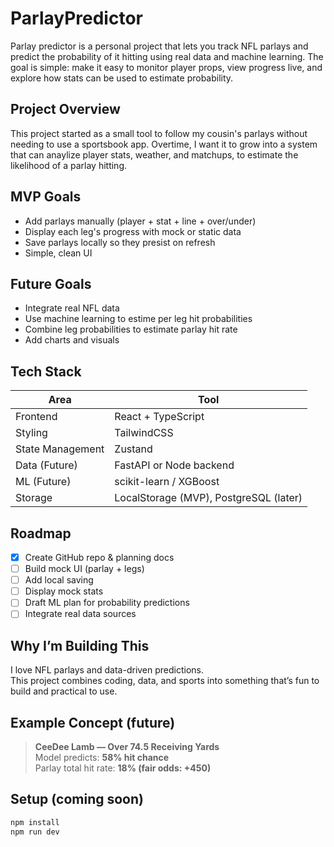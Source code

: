 # ParlayPredictor

Parlay predictor is a personal project that lets you track NFL parlays and predict the probability of it hitting using real data and machine learning. 
The goal is simple: make it easy to monitor player props, view progress live, and explore how stats can be used to estimate probability.

## Project Overview
This project started as a small tool to follow my cousin's parlays without needing to use a sportsbook app.
Overtime, I want it to grow into a system that can anaylize player stats, weather, and matchups, to estimate the likelihood of a parlay hitting.

## MVP Goals
- Add parlays manually (player + stat + line + over/under)
- Display each leg's progress with mock or static data
- Save parlays locally so they presist on refresh
- Simple, clean UI

## Future Goals
- Integrate real NFL data
- Use machine learning to estime per leg hit probabilities
- Combine leg probabilities to estimate parlay hit rate
- Add charts and visuals

## Tech Stack
| Area | Tool |
|------|------|
| Frontend | React + TypeScript |
| Styling | TailwindCSS |
| State Management | Zustand |
| Data (Future) | FastAPI or Node backend |
| ML (Future) | scikit-learn / XGBoost |
| Storage | LocalStorage (MVP), PostgreSQL (later) |

## Roadmap
- [x] Create GitHub repo & planning docs  
- [ ] Build mock UI (parlay + legs)  
- [ ] Add local saving  
- [ ] Display mock stats  
- [ ] Draft ML plan for probability predictions  
- [ ] Integrate real data sources

## Why I’m Building This
I love NFL parlays and data-driven predictions.  
This project combines coding, data, and sports into something that’s fun to build and practical to use.

## Example Concept (future)
> **CeeDee Lamb — Over 74.5 Receiving Yards**  
> Model predicts: **58% hit chance**  
> Parlay total hit rate: **18% (fair odds: +450)**

## Setup (coming soon)
```bash
npm install
npm run dev
